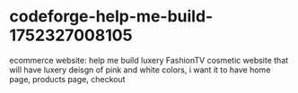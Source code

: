 # codeforge-help-me-build-1752327008105
ecommerce website: help me build luxery FashionTV cosmetic website that will have luxery deisgn of pink and white colors, i want it to have home page, products page, checkout

